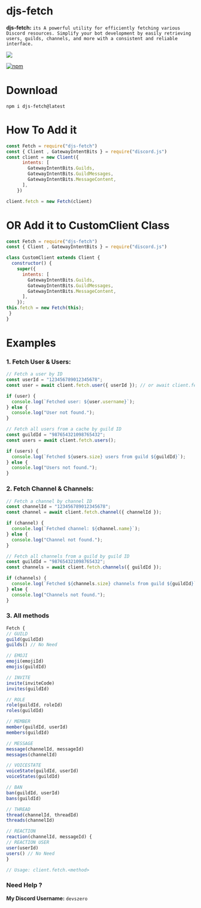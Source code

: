 # djs-fetch


**djs-fetch:** ``its A powerful utility for efficiently fetching various Discord resources. Simplify your bot development by easily retrieving users, guilds, channels, and more with a consistent and reliable interface.``

<p>
    <a href="https://www.npmjs.com/package/djs-fetch" target="_blank"><img src="https://nodei.co/npm/djs-fetch.png?downloads=true&downloadRank=true&stars=true"></a>
  </p>
<a href="https://www.npmjs.com/package/djs-fetch" target="_blank"><img alt="npm" src="https://img.shields.io/npm/dt/djs-fetch?logo=npm&style=flat-square"></a>

# Download
```
npm i djs-fetch@latest
```
# How To Add it
```js
const Fetch = require("djs-fetch")
const { Client , GatewayIntentBits } = require("discord.js")
const client = new Client({
      intents: [
        GatewayIntentBits.Guilds,
        GatewayIntentBits.GuildMessages,
        GatewayIntentBits.MessageContent,
      ],
    })

client.fetch = new Fetch(client)
```
# OR Add it to CustomClient Class
```js
const Fetch = require("djs-fetch")
const { Client , GatewayIntentBits } = require("discord.js")

class CustomClient extends Client {
  constructor() {
    super({
      intents: [
        GatewayIntentBits.Guilds,
        GatewayIntentBits.GuildMessages,
        GatewayIntentBits.MessageContent,
      ],
    });
this.fetch = new Fetch(this);
 }
}
```
# Examples

### 1. Fetch User & Users:
```js
// Fetch a user by ID
const userId = "123456789012345678";
const user = await client.fetch.user({ userId }); // or await client.fetch.user(userId)

if (user) {
  console.log(`Fetched user: ${user.username}`);
} else {
  console.log("User not found.");
}
```
```js
// Fetch all users from a cache by guild ID
const guildId = "987654321098765432";
const users = await client.fetch.users();

if (users) {
  console.log(`Fetched ${users.size} users from guild ${guildId}`);
} else {
  console.log("Users not found.");
}
```
### 2. Fetch Channel & Channels:
```js
// Fetch a channel by channel ID
const channelId = "123456789012345678";
const channel = await client.fetch.channel({ channelId });

if (channel) {
  console.log(`Fetched channel: ${channel.name}`);
} else {
  console.log("Channel not found.");
}
```
```js
// Fetch all channels from a guild by guild ID
const guildId = "987654321098765432";
const channels = await client.fetch.channels({ guildId });

if (channels) {
  console.log(`Fetched ${channels.size} channels from guild ${guildId}`);
} else {
  console.log("Channels not found.");
}
```
### 3. All methods
```js
Fetch {
// GUILD 
guild(guildId)
guilds() // No Need

// EMOJI
emoji(emojiId)
emojis(guildId)

// INVITE
invite(inviteCode)
invites(guildId)

// ROLE
role(guildId, roleId)
roles(guildId)

// MEMBER
member(guildId, userId)
members(guildId)

// MESSAGE
message(channelId, messageId)
messages(channelId)

// VOICESTATE
voiceState(guildId, userId)
voiceStates(guildId)

// BAN
ban(guildId, userId)
bans(guildId)

// THREAD
thread(channelId, threadId)
threads(channelId)

// REACTION
reaction(channelId, messageId) {
// REACTION USER
user(userId)
users() // No Need
}

// Usage: client.fetch.<method>
```

### Need Help ?
**My Discord Username:** ``devszero``

